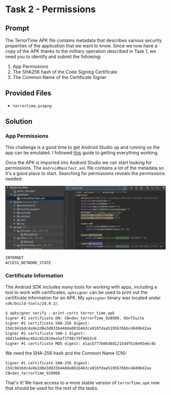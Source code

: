 # Task 2 - Permissions

## Prompt

The TerrorTime APK file contains metadata that describes various security properties of the application that we want to know. Since we now have a copy of the APK thanks to the military operation described in Task 1, we need you to identify and submit the following:

1. App Permissions
2. The SHA256 hash of the Code Signing Certificate
3. The Common Name of the Certificate Signer

## Provided Files

* `terrortime.pcapng`

## Solution

### App Permissions

This challenge is a good time to get Android Studio up and running so the app can be emulated. I followed [this](https://codebreaker.ltsnet.net/files/downloads/resource_files/androidEmulator.pdf) guide to getting everything working.

Once the APK is imported into Android Studio we can start looking for permissions. The `AndroidManifest.xml` file contains a lot of the metadata so it's a good place to start. Searching for permissions reveals the permissions needed:

![Permissions](images/perm.png)

```
INTERNET
ACCESS_NETWORK_STATE
```

### Certificate Information

The Android SDK includes many tools for working with apps, including a tool to work with certificates. `apksigner` can be used to print out the certificate information for an APK. My `apksigner` binary was located under `sdk/build-tools/28.0.3/`. 

```
$ apksigner verify --print-certs terror_time.apk
Signer #1 certificate DN: CN=dev_terrorTime_928908, OU=TSuite
Signer #1 certificate SHA-256 digest: 15dc9416dc4a9e2d8e3d833b448da081b463ca910fdaa5195676bbc48496d2aa
Signer #1 certificate SHA-1 digest: 36d15a486ac4b2c652810ee5af1f98c79f86b3c6
Signer #1 certificate MD5 digest: e1acb777b06d8d12154dfb10e93e6c4b
```

We need the SHA-256 hash and the Common Name (CN):

```
Signer #1 certificate SHA-256 digest: 15dc9416dc4a9e2d8e3d833b448da081b463ca910fdaa5195676bbc48496d2aa
CN=dev_terrorTime_928908
```

That's it! We have access to a more stable version of `terrorTime.apk` now that should be used for the rest of the tasks. 

